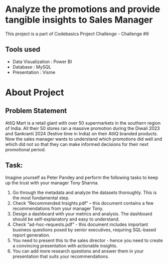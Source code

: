 # Analyze the promotions and provide tangible insights to Sales Manager
This project is a part of Codebasics Project Challenge - Challenge #9

## Tools used
- Data Visualization : Power BI
- Database : MySQL
- Presentation : Visme

# About Project


## Problem Statement
AtliQ Mart is a retail giant with over 50 supermarkets in the southern region of India. All their 50 stores ran a massive promotion during the Diwali 2023 and Sankranti 2024 (festive time in India) on their AtliQ branded products. Now the sales manager wants to understand which promotions did well and which did not so that they can make informed decisions for their next promotional period.  

## Task:  
Imagine yourself as Peter Pandey and perform the following tasks to keep up the trust with your manager Tony Sharma. 

1. Go through the metadata and analyze the datasets thoroughly. This is the most fundamental step. 
2. Check “Recommended Insights.pdf” – this document contains a few recommendations from your manager Tony.  
3. Design a dashboard with your metrics and analysis. The dashboard should be self-explanatory and easy to understand.
4. Check “ad-hoc-requests.pdf” - this document includes important business questions posed by senior executives, requiring SQL-based report generation.
5. You need to present this to the sales director - hence you need to create a convincing presentation with actionable insights.  
6. You can add more research questions and answer them in your presentation that suits your recommendations.  

